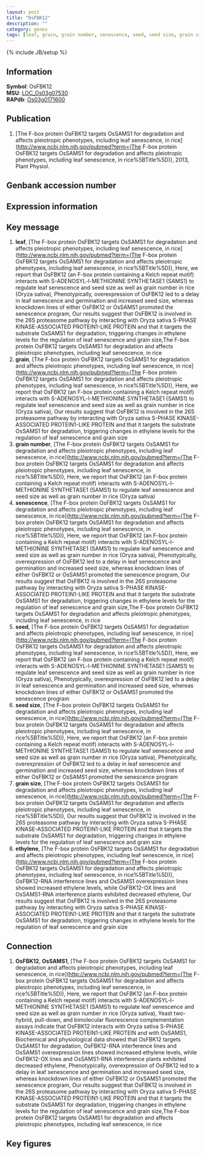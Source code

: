 ```yaml
---
layout: post
title: "OsFBK12"
description: ""
category: genes
tags: [leaf, grain, grain number, senescence, seed, seed size, grain size, ethylene, Gene]
---
```

{% include JB/setup %}

## Information
__Symbol__: OsFBK12  
__MSU__: [LOC_Os03g07530](http://rice.plantbiology.msu.edu/cgi-bin/ORF_infopage.cgi?orf=LOC_Os03g07530)  
__RAPdb__: [Os03g0171600](http://rapdb.dna.affrc.go.jp/viewer/gbrowse_details/irgsp1?name=Os03g0171600)  

## Publication
1. [The F-box protein OsFBK12 targets OsSAMS1 for degradation and affects pleiotropic phenotypes, including leaf senescence, in rice](http://www.ncbi.nlm.nih.gov/pubmed?term=(The F-box protein OsFBK12 targets OsSAMS1 for degradation and affects pleiotropic phenotypes, including leaf senescence, in rice%5BTitle%5D)), 2013, Plant Physiol.

## Genbank accession number

## Expression information

## Key message
1. __leaf__, [The F-box protein OsFBK12 targets OsSAMS1 for degradation and affects pleiotropic phenotypes, including leaf senescence, in rice](http://www.ncbi.nlm.nih.gov/pubmed?term=(The F-box protein OsFBK12 targets OsSAMS1 for degradation and affects pleiotropic phenotypes, including leaf senescence, in rice%5BTitle%5D)),  Here, we report that OsFBK12 (an F-box protein containing a Kelch repeat motif) interacts with S-ADENOSYL-l-METHIONINE SYNTHETASE1 (SAMS1) to regulate leaf senescence and seed size as well as grain number in rice (Oryza sativa), Phenotypically, overexpression of OsFBK12 led to a delay in leaf senescence and germination and increased seed size, whereas knockdown lines of either OsFBK12 or OsSAMS1 promoted the senescence program, Our results suggest that OsFBK12 is involved in the 26S proteasome pathway by interacting with Oryza sativa S-PHASE KINASE-ASSOCIATED PROTEIN1-LIKE PROTEIN and that it targets the substrate OsSAMS1 for degradation, triggering changes in ethylene levels for the regulation of leaf senescence and grain size,The F-box protein OsFBK12 targets OsSAMS1 for degradation and affects pleiotropic phenotypes, including leaf senescence, in rice
2. __grain__, [The F-box protein OsFBK12 targets OsSAMS1 for degradation and affects pleiotropic phenotypes, including leaf senescence, in rice](http://www.ncbi.nlm.nih.gov/pubmed?term=(The F-box protein OsFBK12 targets OsSAMS1 for degradation and affects pleiotropic phenotypes, including leaf senescence, in rice%5BTitle%5D)),  Here, we report that OsFBK12 (an F-box protein containing a Kelch repeat motif) interacts with S-ADENOSYL-l-METHIONINE SYNTHETASE1 (SAMS1) to regulate leaf senescence and seed size as well as grain number in rice (Oryza sativa), Our results suggest that OsFBK12 is involved in the 26S proteasome pathway by interacting with Oryza sativa S-PHASE KINASE-ASSOCIATED PROTEIN1-LIKE PROTEIN and that it targets the substrate OsSAMS1 for degradation, triggering changes in ethylene levels for the regulation of leaf senescence and grain size
3. __grain number__, [The F-box protein OsFBK12 targets OsSAMS1 for degradation and affects pleiotropic phenotypes, including leaf senescence, in rice](http://www.ncbi.nlm.nih.gov/pubmed?term=(The F-box protein OsFBK12 targets OsSAMS1 for degradation and affects pleiotropic phenotypes, including leaf senescence, in rice%5BTitle%5D)),  Here, we report that OsFBK12 (an F-box protein containing a Kelch repeat motif) interacts with S-ADENOSYL-l-METHIONINE SYNTHETASE1 (SAMS1) to regulate leaf senescence and seed size as well as grain number in rice (Oryza sativa)
4. __senescence__, [The F-box protein OsFBK12 targets OsSAMS1 for degradation and affects pleiotropic phenotypes, including leaf senescence, in rice](http://www.ncbi.nlm.nih.gov/pubmed?term=(The F-box protein OsFBK12 targets OsSAMS1 for degradation and affects pleiotropic phenotypes, including leaf senescence, in rice%5BTitle%5D)),  Here, we report that OsFBK12 (an F-box protein containing a Kelch repeat motif) interacts with S-ADENOSYL-l-METHIONINE SYNTHETASE1 (SAMS1) to regulate leaf senescence and seed size as well as grain number in rice (Oryza sativa), Phenotypically, overexpression of OsFBK12 led to a delay in leaf senescence and germination and increased seed size, whereas knockdown lines of either OsFBK12 or OsSAMS1 promoted the senescence program, Our results suggest that OsFBK12 is involved in the 26S proteasome pathway by interacting with Oryza sativa S-PHASE KINASE-ASSOCIATED PROTEIN1-LIKE PROTEIN and that it targets the substrate OsSAMS1 for degradation, triggering changes in ethylene levels for the regulation of leaf senescence and grain size,The F-box protein OsFBK12 targets OsSAMS1 for degradation and affects pleiotropic phenotypes, including leaf senescence, in rice
5. __seed__, [The F-box protein OsFBK12 targets OsSAMS1 for degradation and affects pleiotropic phenotypes, including leaf senescence, in rice](http://www.ncbi.nlm.nih.gov/pubmed?term=(The F-box protein OsFBK12 targets OsSAMS1 for degradation and affects pleiotropic phenotypes, including leaf senescence, in rice%5BTitle%5D)),  Here, we report that OsFBK12 (an F-box protein containing a Kelch repeat motif) interacts with S-ADENOSYL-l-METHIONINE SYNTHETASE1 (SAMS1) to regulate leaf senescence and seed size as well as grain number in rice (Oryza sativa), Phenotypically, overexpression of OsFBK12 led to a delay in leaf senescence and germination and increased seed size, whereas knockdown lines of either OsFBK12 or OsSAMS1 promoted the senescence program
6. __seed size__, [The F-box protein OsFBK12 targets OsSAMS1 for degradation and affects pleiotropic phenotypes, including leaf senescence, in rice](http://www.ncbi.nlm.nih.gov/pubmed?term=(The F-box protein OsFBK12 targets OsSAMS1 for degradation and affects pleiotropic phenotypes, including leaf senescence, in rice%5BTitle%5D)),  Here, we report that OsFBK12 (an F-box protein containing a Kelch repeat motif) interacts with S-ADENOSYL-l-METHIONINE SYNTHETASE1 (SAMS1) to regulate leaf senescence and seed size as well as grain number in rice (Oryza sativa), Phenotypically, overexpression of OsFBK12 led to a delay in leaf senescence and germination and increased seed size, whereas knockdown lines of either OsFBK12 or OsSAMS1 promoted the senescence program
7. __grain size__, [The F-box protein OsFBK12 targets OsSAMS1 for degradation and affects pleiotropic phenotypes, including leaf senescence, in rice](http://www.ncbi.nlm.nih.gov/pubmed?term=(The F-box protein OsFBK12 targets OsSAMS1 for degradation and affects pleiotropic phenotypes, including leaf senescence, in rice%5BTitle%5D)),  Our results suggest that OsFBK12 is involved in the 26S proteasome pathway by interacting with Oryza sativa S-PHASE KINASE-ASSOCIATED PROTEIN1-LIKE PROTEIN and that it targets the substrate OsSAMS1 for degradation, triggering changes in ethylene levels for the regulation of leaf senescence and grain size
8. __ethylene__, [The F-box protein OsFBK12 targets OsSAMS1 for degradation and affects pleiotropic phenotypes, including leaf senescence, in rice](http://www.ncbi.nlm.nih.gov/pubmed?term=(The F-box protein OsFBK12 targets OsSAMS1 for degradation and affects pleiotropic phenotypes, including leaf senescence, in rice%5BTitle%5D)),  OsFBK12-RNA interference lines and OsSAMS1 overexpression lines showed increased ethylene levels, while OsFBK12-OX lines and OsSAMS1-RNA interference plants exhibited decreased ethylene, Our results suggest that OsFBK12 is involved in the 26S proteasome pathway by interacting with Oryza sativa S-PHASE KINASE-ASSOCIATED PROTEIN1-LIKE PROTEIN and that it targets the substrate OsSAMS1 for degradation, triggering changes in ethylene levels for the regulation of leaf senescence and grain size

## Connection
1. __OsFBK12__, __OsSAMS1__, [The F-box protein OsFBK12 targets OsSAMS1 for degradation and affects pleiotropic phenotypes, including leaf senescence, in rice](http://www.ncbi.nlm.nih.gov/pubmed?term=(The F-box protein OsFBK12 targets OsSAMS1 for degradation and affects pleiotropic phenotypes, including leaf senescence, in rice%5BTitle%5D)),  Here, we report that OsFBK12 (an F-box protein containing a Kelch repeat motif) interacts with S-ADENOSYL-l-METHIONINE SYNTHETASE1 (SAMS1) to regulate leaf senescence and seed size as well as grain number in rice (Oryza sativa), Yeast two-hybrid, pull-down, and bimolecular fluorescence complementation assays indicate that OsFBK12 interacts with Oryza sativa S-PHASE KINASE-ASSOCIATED PROTEIN1-LIKE PROTEIN and with OsSAMS1, Biochemical and physiological data showed that OsFBK12 targets OsSAMS1 for degradation, OsFBK12-RNA interference lines and OsSAMS1 overexpression lines showed increased ethylene levels, while OsFBK12-OX lines and OsSAMS1-RNA interference plants exhibited decreased ethylene, Phenotypically, overexpression of OsFBK12 led to a delay in leaf senescence and germination and increased seed size, whereas knockdown lines of either OsFBK12 or OsSAMS1 promoted the senescence program, Our results suggest that OsFBK12 is involved in the 26S proteasome pathway by interacting with Oryza sativa S-PHASE KINASE-ASSOCIATED PROTEIN1-LIKE PROTEIN and that it targets the substrate OsSAMS1 for degradation, triggering changes in ethylene levels for the regulation of leaf senescence and grain size,The F-box protein OsFBK12 targets OsSAMS1 for degradation and affects pleiotropic phenotypes, including leaf senescence, in rice

## Key figures


